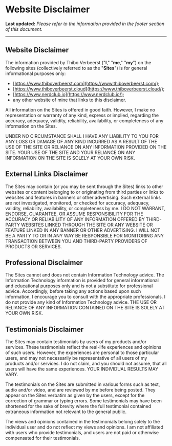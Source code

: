 # Website Disclaimer

**Last updated:** _Please refer to the information provided in the footer section of this document._

***

## Website Disclaimer

The information provided by Thibo Verbeerst ("**I**," "**me**," "**my**") on the following sites (collectively referred to as the "**Sites**") is for general informational purposes only:

* [https://www.thiboverbeerst.com](https://www.thiboverbeerst.com/);
* [https://www.thiboverbeerst.cloud](https://www.thiboverbeerst.cloud/);
* [https://www.nerdclub.io](https://www.nerdclub.io/);
* any other website of mine that links to this disclaimer.

All information on the Sites is offered in good faith. However, I make no representation or warranty of any kind, express or implied, regarding the accuracy, adequacy, validity, reliability, availability, or completeness of any information on the Sites.

UNDER NO CIRCUMSTANCE SHALL I HAVE ANY LIABILITY TO YOU FOR ANY LOSS OR DAMAGE OF ANY KIND INCURRED AS A RESULT OF THE USE OF THE SITE OR RELIANCE ON ANY INFORMATION PROVIDED ON THE SITE. YOUR USE OF THE SITE AND YOUR RELIANCE ON ANY INFORMATION ON THE SITE IS SOLELY AT YOUR OWN RISK.

## External Links Disclaimer

The Sites may contain (or you may be sent through the Sites) links to other websites or content belonging to or originating from third parties or links to websites and features in banners or other advertising. Such external links are not investigated, monitored, or checked for accuracy, adequacy, validity, reliability, availability, or completeness by me. I DO NOT WARRANT, ENDORSE, GUARANTEE, OR ASSUME RESPONSIBILITY FOR THE ACCURACY OR RELIABILITY OF ANY INFORMATION OFFERED BY THIRD-PARTY WEBSITES LINKED THROUGH THE SITE OR ANY WEBSITE OR FEATURE LINKED IN ANY BANNER OR OTHER ADVERTISING. I WILL NOT BE A PARTY TO OR IN ANY WAY BE RESPONSIBLE FOR MONITORING ANY TRANSACTION BETWEEN YOU AND THIRD-PARTY PROVIDERS OF PRODUCTS OR SERVICES.

## Professional Disclaimer

The Sites cannot and does not contain Information Technology advice. The Information Technology information is provided for general informational and educational purposes only and is not a substitute for professional advice. Accordingly, before taking any actions based upon such information, I encourage you to consult with the appropriate professionals. I do not provide any kind of Information Technology advice. THE USE OR RELIANCE OF ANY INFORMATION CONTAINED ON THE SITE IS SOLELY AT YOUR OWN RISK.

## Testimonials Disclaimer

The Sites may contain testimonials by users of my products and/or services. These testimonials reflect the real-life experiences and opinions of such users. However, the experiences are personal to those particular users, and may not necessarily be representative of all users of my products and/or services. I do not claim, and you should not assume, that all users will have the same experiences. YOUR INDIVIDUAL RESULTS MAY VARY.

The testimonials on the Sites are submitted in various forms such as text, audio and/or video, and are reviewed by me before being posted. They appear on the Sites verbatim as given by the users, except for the correction of grammar or typing errors. Some testimonials may have been shortened for the sake of brevity where the full testimonial contained extraneous information not relevant to the general public.

The views and opinions contained in the testimonials belong solely to the individual user and do not reflect my views and opinions. I am not affiliated with users who provide testimonials, and users are not paid or otherwise compensated for their testimonials.
